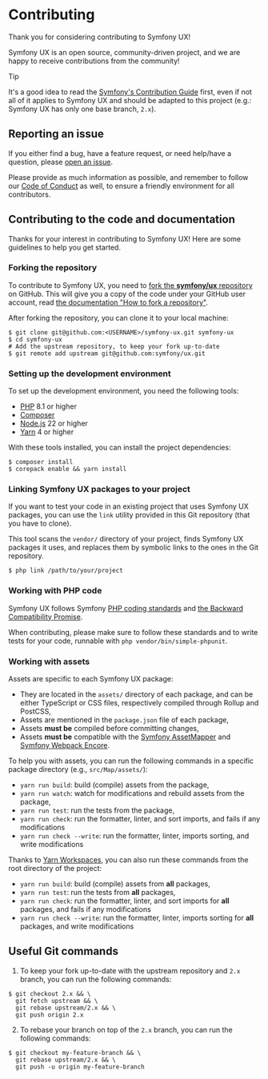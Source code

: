 # Contributing
 
Thank you for considering contributing to Symfony UX! 

Symfony UX is an open source, community-driven project, and we are happy to receive contributions from the community!

> [!TIP]
> It's a good idea to read the [Symfony's Contribution Guide](https://symfony.com/doc/current/contributing/index.html) first, even if not all of it applies to Symfony UX and should be adapted to this project (e.g.: Symfony UX has only one base branch, `2.x`).

## Reporting an issue

If you either find a bug, have a feature request, or need help/have a question, please [open an issue](https://github.com/symfony/ux/issues/new/choose).

Please provide as much information as possible,
and remember to follow our [Code of Conduct](https://symfony.com/doc/current/contributing/code_of_conduct/index.html)
as well, to ensure a friendly environment for all contributors.

## Contributing to the code and documentation

Thanks for your interest in contributing to Symfony UX! Here are some guidelines to help you get started.

### Forking the repository

To contribute to Symfony UX, you need to [fork the **symfony/ux** repository](https://github.com/symfony/ux/fork) on GitHub.
This will give you a copy of the code under your GitHub user account, read [the documentation "How to fork a repository"](https://docs.github.com/en/pull-requests/collaborating-with-pull-requests/working-with-forks/fork-a-repo).

After forking the repository, you can clone it to your local machine:

```shell
$ git clone git@github.com:<USERNAME>/symfony-ux.git symfony-ux
$ cd symfony-ux
# Add the upstream repository, to keep your fork up-to-date
$ git remote add upstream git@github.com:symfony/ux.git
```

### Setting up the development environment

To set up the development environment, you need the following tools:

- [PHP](https://www.php.net/downloads.php) 8.1 or higher
- [Composer](https://getcomposer.org/download/)
- [Node.js](https://nodejs.org/en/download/package-manager) 22 or higher
- [Yarn](https://yarnpkg.com/) 4 or higher

With these tools installed, you can install the project dependencies:

```shell
$ composer install
$ corepack enable && yarn install
```

### Linking Symfony UX packages to your project

If you want to test your code in an existing project that uses Symfony UX packages,
you can use the `link` utility provided in this Git repository (that you have to clone).

This tool scans the `vendor/` directory of your project, finds Symfony UX packages it uses,
and replaces them by symbolic links to the ones in the Git repository.

```shell
$ php link /path/to/your/project
```

### Working with PHP code

Symfony UX follows Symfony [PHP coding standards](https://symfony.com/doc/current/contributing/code/standards.html)
and [the Backward Compatibility Promise](https://symfony.com/doc/current/contributing/code/bc.html).

When contributing, please make sure to follow these standards and to write tests for your code,
runnable with `php vendor/bin/simple-phpunit`.

### Working with assets

Assets are specific to each Symfony UX package:
  - They are located in the `assets/` directory of each package, and can be either TypeScript or CSS files, respectively compiled through Rollup and PostCSS,
  - Assets are mentioned in the `package.json` file of each package,
  - Assets **must be** compiled before committing changes,
  - Assets **must be** compatible with the [Symfony AssetMapper](https://symfony.com/doc/current/frontend/asset_mapper.html) and [Symfony Webpack Encore](https://symfony.com/doc/current/frontend/encore/index.html).

To help you with assets, you can run the following commands in a specific package directory (e.g., `src/Map/assets/`):
  - `yarn run build`: build (compile) assets from the package,
  - `yarn run watch`: watch for modifications and rebuild assets from the package,
  - `yarn run test`: run the tests from the package,
  - `yarn run check`: run the formatter, linter, and sort imports, and fails if any modifications 
  - `yarn run check --write`: run the formatter, linter, imports sorting, and write modifications 

Thanks to [Yarn Workspaces](https://yarnpkg.com/features/workspaces), you can also run these commands from the root directory of the project:
  - `yarn run build`: build (compile) assets from **all** packages,
  - `yarn run test`: run the tests from **all** packages,
  - `yarn run check`: run the formatter, linter, and sort imports for **all** packages, and fails if any modifications
  - `yarn run check --write`: run the formatter, linter, imports sorting for **all** packages, and write modifications

## Useful Git commands

1. To keep your fork up-to-date with the upstream repository and `2.x` branch, you can run the following commands:
```shell
$ git checkout 2.x && \
  git fetch upstream && \
  git rebase upstream/2.x && \
  git push origin 2.x
```

2. To rebase your branch on top of the `2.x` branch, you can run the following commands:
```shell
$ git checkout my-feature-branch && \
  git rebase upstream/2.x && \
  git push -u origin my-feature-branch
```
